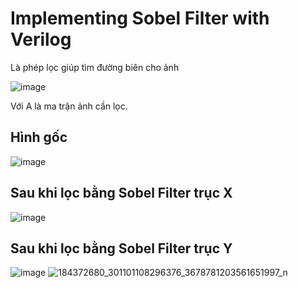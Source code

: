 # Implementing Sobel Filter with Verilog
Là phép lọc giúp tìm đường biên cho ảnh

![image](https://user-images.githubusercontent.com/79899590/117612569-a3b63880-b18f-11eb-9776-3a4788747900.png)

Với A là ma trận ảnh cần lọc.

## Hình gốc
![image](https://user-images.githubusercontent.com/79899590/117612647-c0eb0700-b18f-11eb-98c2-4d6bb9c17ef9.png)

## Sau khi lọc bằng Sobel Filter trục X
![image](https://user-images.githubusercontent.com/79899590/117612893-2808bb80-b190-11eb-8ab2-29df73869cc6.png)

## Sau khi lọc bằng Sobel Filter trục Y
![image](https://user-images.githubusercontent.com/79899590/117612908-2e973300-b190-11eb-90d3-92b0dc4ea299.png)
![184372680_301101108296376_3678781203561651997_n](https://user-images.githubusercontent.com/79905379/117755320-32858c80-b246-11eb-8e42-7e122871d90d.png)
